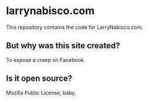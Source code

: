 # larrynabisco.com
This repository contains the code for LarryNabisco.com.

## But why was this site created?
To expose a creep on Facebook.

## Is it open source?
Mozilla Public License, baby.
